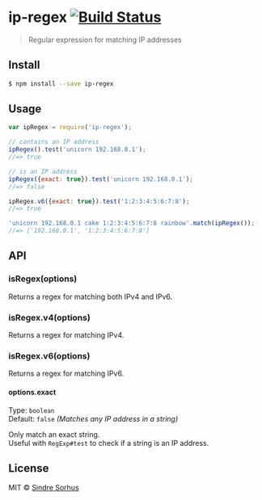 # ip-regex [![Build Status](https://travis-ci.org/sindresorhus/ip-regex.svg?branch=master)](https://travis-ci.org/sindresorhus/ip-regex)

> Regular expression for matching IP addresses


## Install

```sh
$ npm install --save ip-regex
```


## Usage

```js
var ipRegex = require('ip-regex');

// contains an IP address
ipRegex().test('unicorn 192.168.0.1');
//=> true

// is an IP address
ipRegex({exact: true}).test('unicorn 192.168.0.1');
//=> false

ipRegex.v6({exact: true}).test('1:2:3:4:5:6:7:8');
//=> true

'unicorn 192.168.0.1 cake 1:2:3:4:5:6:7:8 rainbow'.match(ipRegex());
//=> ['192.168.0.1', '1:2:3:4:5:6:7:8']
```


## API

### isRegex(options)

Returns a regex for matching both IPv4 and IPv6.

### isRegex.v4(options)

Returns a regex for matching IPv4.

### isRegex.v6(options)

Returns a regex for matching IPv6.

#### options.exact

Type: `boolean`  
Default: `false` *(Matches any IP address in a string)*

Only match an exact string.  
Useful with `RegExp#test` to check if a string is an IP address.


## License

MIT © [Sindre Sorhus](http://sindresorhus.com)
